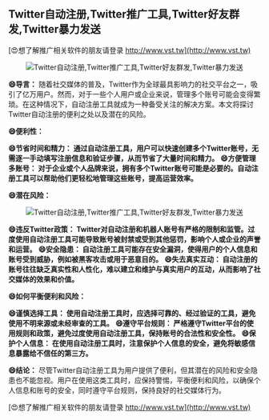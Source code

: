 ## **Twitter自动注册,Twitter推广工具,Twitter好友群发,Twitter暴力发送**

[😍想了解推广相关软件的朋友请登录 http://www.vst.tw](http://www.vst.tw)

 <center><img src="https://vst.tw/MP4/tuiguang/png/0.png" alt="Twitter自动注册,Twitter推广工具,Twitter好友群发,Twitter暴力发送"></center>

**😄导言：**
随着社交媒体的普及，Twitter作为全球最具影响力的社交平台之一，吸引了亿万用户。然而，对于一些个人用户或企业来说，管理多个账号可能会变得繁琐。在这种情况下，自动注册工具就成为一种备受关注的解决方案。本文将探讨Twitter自动注册的便利之处以及潜在的风险。

**😄便利性：**

**😄节省时间和精力： 通过自动注册工具，用户可以快速创建多个Twitter账号，无需逐一手动填写注册信息和验证步骤，从而节省了大量时间和精力。**
**😄方便管理多账号： 对于企业或个人品牌来说，拥有多个Twitter账号可能是必要的。自动注册工具可以帮助他们更轻松地管理这些账号，提高运营效率。**

**😄潜在风险：**

 <center><img src="https://vst.tw/MP4/tuiguang/png/6.png" alt="Twitter自动注册,Twitter推广工具,Twitter好友群发,Twitter暴力发送"></center>

**😄违反Twitter政策： Twitter对自动注册和机器人账号有严格的限制和监管。过度使用自动注册工具可能导致账号被封禁或受到其他惩罚，影响个人或企业的声誉和运营。**
**😄安全隐患： 自动注册工具可能存在安全漏洞，使得用户的个人信息和账号受到威胁，例如被黑客攻击或用于恶意目的。**
**😄失去真实互动： 自动注册的账号往往缺乏真实性和人性化，难以建立和维护与真实用户的互动，从而影响了社交媒体的效果和价值。**

**😄如何平衡便利和风险：**

**😄谨慎选择工具： 使用自动注册工具时，应选择可靠的、经过验证的工具，避免使用不明来源或未经审查的工具。**
**😄遵守平台规则： 严格遵守Twitter平台的使用规则和政策，避免过度使用自动注册工具，保持账号的合法性和安全性。**
**😄保护个人信息： 在使用自动注册工具时，注意保护个人信息的安全，避免将敏感信息暴露给不信任的第三方。**

**😄结论：**
尽管Twitter自动注册工具为用户提供了便利，但其潜在的风险和安全隐患也不能忽视。用户在使用这类工具时，应保持警惕，平衡便利和风险，以确保个人信息和账号的安全，同时遵守平台规则，保持良好的社交媒体行为。

[😍想了解推广相关软件的朋友请登录 http://www.vst.tw](http://www.vst.tw)



